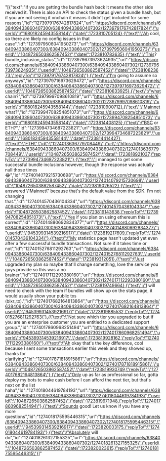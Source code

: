 "[{\"text\":\"if you are getting the bundle hash back it means the other side received it. There is also an API to check the status given a bundle hash, but if you are not seeing it onchain it means it didn't get included for some reasons\",\"id\":\"1273979176742817824\",\"url\":\"https://discord.com/channels/638409433860407300/638409433860407302/1273979176742817824\",\"userId\":\"168018245943558144\",\"date\":1723810705124},{\"text\":\"Ah cool, so there are likely no config issues in that case\",\"id\":\"1273979506041950273\",\"url\":\"https://discord.com/channels/638409433860407300/638409433860407302/1273979506041950273\",\"userId\":\"1048726503862587452\",\"date\":1723810783635},{\"text\":\"This? bundle_inclusion_status\",\"id\":\"1273979673973624935\",\"url\":\"https://discord.com/channels/638409433860407300/638409433860407302/1273979673973624935\",\"userId\":\"1048726503862587452\",\"date\":1723810823673,\"replyTo\":\"1273979176742817824\"},{\"text\":\"I'm going to assume so anyways\",\"id\":\"1273979716973629472\",\"url\":\"https://discord.com/channels/638409433860407300/638409433860407302/1273979716973629472\",\"userId\":\"1048726503862587452\",\"date\":1723810833925},{\"text\":\"what chain?\",\"id\":\"1273979997098610819\",\"url\":\"https://discord.com/channels/638409433860407300/638409433860407302/1273979997098610819\",\"userId\":\"168018245943558144\",\"date\":1723810900712},{\"text\":\"Mainnet what?\",\"id\":\"1273994708254851073\",\"url\":\"https://discord.com/channels/638409433860407300/638409433860407302/1273994708254851073\",\"userId\":\"168018245943558144\",\"date\":1723814408125},{\"text\":\"BSC or ETH?\",\"id\":\"1273994734687223821\",\"url\":\"https://discord.com/channels/638409433860407300/638409433860407302/1273994734687223821\",\"userId\":\"168018245943558144\",\"date\":1723814414427},{\"text\":\"ETH\",\"id\":\"1274013636779708449\",\"url\":\"https://discord.com/channels/638409433860407300/638409433860407302/1274013636779708449\",\"userId\":\"1048726503862587452\",\"date\":1723818921037,\"replyTo\":\"1273994734687223821\"},{\"text\":\"I managed to get some successful bundle inclusions however, though the response was actually null those times 😂\",\"id\":\"1274014079215730698\",\"url\":\"https://discord.com/channels/638409433860407300/638409433860407302/1274014079215730698\",\"userId\":\"1048726503862587452\",\"date\":1723819026522},{\"text\":\"I answered \\\"Mainnet\\\" because that's the default value from the SDK. I'm not changing that.\",\"id\":\"1274014570436104334\",\"url\":\"https://discord.com/channels/638409433860407300/638409433860407302/1274014570436104334\",\"userId\":\"1048726503862587452\",\"date\":1723819143638,\"replyTo\":\"1273994708254851073\"},{\"text\":\"Yes if you plan on using ethereum this is correct\",\"id\":\"1274014880692834377\",\"url\":\"https://discord.com/channels/638409433860407300/638409433860407302/1274014880692834377\",\"userId\":\"945399314539216917\",\"date\":1723819217609,\"replyTo\":\"1274014570436104334\"},{\"text\":\"My statistics page hasn't updated yet even after a few successful bundle transactions. Not sure if it takes time or not\",\"id\":\"1274015276811292763\",\"url\":\"https://discord.com/channels/638409433860407300/638409433860407302/1274015276811292763\",\"userId\":\"1048726503862587452\",\"date\":1723819312051},{\"text\":\"Just upgraded my plan so maybe that'll change something, love the service you guys provide so this was a no brainer\",\"id\":\"1274017112293380160\",\"url\":\"https://discord.com/channels/638409433860407300/638409433860407302/1274017112293380160\",\"userId\":\"1048726503862587452\",\"date\":1723819749664},{\"text\":\"I will need to check with the team if bundles will show up on the stats page, it would usually show your public txs (blxr_tx).\",\"id\":\"1274017682164813864\",\"url\":\"https://discord.com/channels/638409433860407300/638409433860407302/1274017682164813864\",\"userId\":\"945399314539216917\",\"date\":1723819885532,\"replyTo\":\"1274015276811292763\"},{\"text\":\"Not sure which tier you upgraded to but if you are an enterprise customer you are entitled to a dedicated support group.\",\"id\":\"1274017860968251494\",\"url\":\"https://discord.com/channels/638409433860407300/638409433860407302/1274017860968251494\",\"userId\":\"945399314539216917\",\"date\":1723819928162,\"replyTo\":\"1274017112293380160\"},{\"text\":\"Ah okay that's the key difference, cool because I sent some transactions earlier this week and they showed up, thanks for clarifying\",\"id\":\"1274017871818915861\",\"url\":\"https://discord.com/channels/638409433860407300/638409433860407302/1274017871818915861\",\"userId\":\"1048726503862587452\",\"date\":1723819930749,\"replyTo\":\"1274017682164813864\"},{\"text\":\"Only up as far as professional so far, gotta deploy my bots to make cash before I can afford the next tier, but that's next on the list haha\",\"id\":\"1274018044619784193\",\"url\":\"https://discord.com/channels/638409433860407300/638409433860407302/1274018044619784193\",\"userId\":\"1048726503862587452\",\"date\":1723819971948,\"replyTo\":\"1274017860968251494\"},{\"text\":\"Sounds good! Let us know if you have any more questions\",\"id\":\"1274018175595446315\",\"url\":\"https://discord.com/channels/638409433860407300/638409433860407302/1274018175595446315\",\"userId\":\"945399314539216917\",\"date\":1723820003175,\"replyTo\":\"1274018044619784193\"},{\"text\":\"Absolutely will do\",\"id\":\"1274018261327155325\",\"url\":\"https://discord.com/channels/638409433860407300/638409433860407302/1274018261327155325\",\"userId\":\"1048726503862587452\",\"date\":1723820023615,\"replyTo\":\"1274018175595446315\"}]"